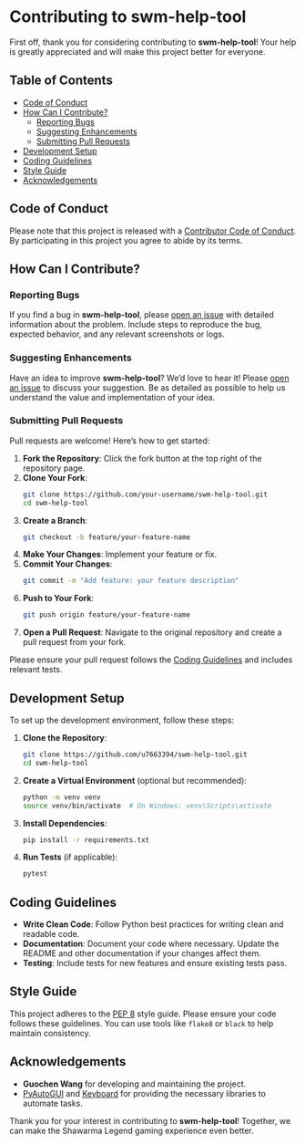 # Contributing to swm-help-tool

First off, thank you for considering contributing to **swm-help-tool**! Your help is greatly appreciated and will make this project better for everyone.

## Table of Contents

- [Code of Conduct](#code-of-conduct)
- [How Can I Contribute?](#how-can-i-contribute)
  - [Reporting Bugs](#reporting-bugs)
  - [Suggesting Enhancements](#suggesting-enhancements)
  - [Submitting Pull Requests](#submitting-pull-requests)
- [Development Setup](#development-setup)
- [Coding Guidelines](#coding-guidelines)
- [Style Guide](#style-guide)
- [Acknowledgements](#acknowledgements)

## Code of Conduct

Please note that this project is released with a [Contributor Code of Conduct](CODE_OF_CONDUCT.md). By participating in this project you agree to abide by its terms.

## How Can I Contribute?

### Reporting Bugs

If you find a bug in **swm-help-tool**, please [open an issue](https://github.com/u7663394/swm-help-tool/issues) with detailed information about the problem. Include steps to reproduce the bug, expected behavior, and any relevant screenshots or logs.

### Suggesting Enhancements

Have an idea to improve **swm-help-tool**? We’d love to hear it! Please [open an issue](https://github.com/u7663394/swm-help-tool/issues) to discuss your suggestion. Be as detailed as possible to help us understand the value and implementation of your idea.

### Submitting Pull Requests

Pull requests are welcome! Here’s how to get started:

1. **Fork the Repository**: Click the fork button at the top right of the repository page.
2. **Clone Your Fork**:
    ```bash
    git clone https://github.com/your-username/swm-help-tool.git
    cd swm-help-tool
    ```
3. **Create a Branch**:
    ```bash
    git checkout -b feature/your-feature-name
    ```
4. **Make Your Changes**: Implement your feature or fix.
5. **Commit Your Changes**:
    ```bash
    git commit -m "Add feature: your feature description"
    ```
6. **Push to Your Fork**:
    ```bash
    git push origin feature/your-feature-name
    ```
7. **Open a Pull Request**: Navigate to the original repository and create a pull request from your fork.

Please ensure your pull request follows the [Coding Guidelines](#coding-guidelines) and includes relevant tests.

## Development Setup

To set up the development environment, follow these steps:

1. **Clone the Repository**:
    ```bash
    git clone https://github.com/u7663394/swm-help-tool.git
    cd swm-help-tool
    ```
2. **Create a Virtual Environment** (optional but recommended):
    ```bash
    python -m venv venv
    source venv/bin/activate  # On Windows: venv\Scripts\activate
    ```
3. **Install Dependencies**:
    ```bash
    pip install -r requirements.txt
    ```
4. **Run Tests** (if applicable):
    ```bash
    pytest
    ```

## Coding Guidelines

- **Write Clean Code**: Follow Python best practices for writing clean and readable code.
- **Documentation**: Document your code where necessary. Update the README and other documentation if your changes affect them.
- **Testing**: Include tests for new features and ensure existing tests pass.

## Style Guide

This project adheres to the [PEP 8](https://pep8.org/) style guide. Please ensure your code follows these guidelines. You can use tools like `flake8` or `black` to help maintain consistency.

## Acknowledgements

- **Guochen Wang** for developing and maintaining the project.
- [PyAutoGUI](https://pyautogui.readthedocs.io/) and [Keyboard](https://keyboard.readthedocs.io/) for providing the necessary libraries to automate tasks.

Thank you for your interest in contributing to **swm-help-tool**! Together, we can make the Shawarma Legend gaming experience even better.

